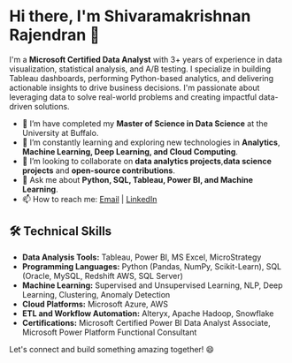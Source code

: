 # Hi there, I'm Shivaramakrishnan Rajendran 👋

I'm a **Microsoft Certified Data Analyst** with 3+ years of experience in data visualization, statistical analysis, and A/B testing. I specialize in building Tableau dashboards, performing Python-based analytics, and delivering actionable insights to drive business decisions. I'm passionate about leveraging data to solve real-world problems and creating impactful data-driven solutions.

- 🔭 I’m have completed my **Master of Science in Data Science** at the University at Buffalo.
- 🌱 I’m constantly learning and exploring new technologies in **Analytics**, **Machine Learning, Deep Learning, and Cloud Computing**.
- 👯 I’m looking to collaborate on **data analytics projects**,**data science projects** and **open-source contributions**.
- 💬 Ask me about **Python, SQL, Tableau, Power BI, and Machine Learning**.
- 📫 How to reach me: [Email](mailto:rshivaram98@gmail.com) | [LinkedIn](https://www.linkedin.com/in/shivaramakrishnan-rajendran)

## 🛠️ Technical Skills

- **Data Analysis Tools:** Tableau, Power BI, MS Excel, MicroStrategy
- **Programming Languages:** Python (Pandas, NumPy, Scikit-Learn), SQL (Oracle, MySQL, Redshift AWS, SQL Server)
- **Machine Learning:** Supervised and Unsupervised Learning, NLP, Deep Learning, Clustering, Anomaly Detection
- **Cloud Platforms:** Microsoft Azure, AWS
- **ETL and Workflow Automation:** Alteryx, Apache Hadoop, Snowflake
- **Certifications:** Microsoft Certified Power BI Data Analyst Associate, Microsoft Power Platform Functional Consultant

Let's connect and build something amazing together! 😄
